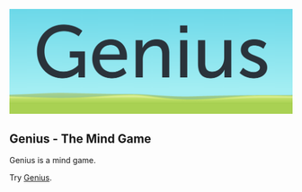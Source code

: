 ![genius](images/genius.png)

## Genius - The Mind Game

Genius is a mind game. 

Try <a href="http://sercaneraslan.github.io/genius/">Genius</a>.
